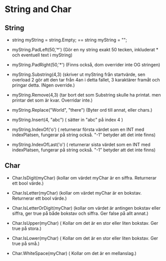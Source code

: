 # String and Char

## String

* string myString = string.Empty; == string myString = "";
* myString.PadLeft(50,'*') (Gör en ny string exakt 50 tecken, inkluderat * och eventuell text i myString)

* myString.PadRight(50,'*') (Finns också, dom overrider inte OG stringen)

* myString.Substring(4,3) (skriver ut myString från startvärde, sen overload 2 gör att den tar från  4an i detta fallet, 3 karaktärer framåt och pringar detta. INgen override.)


* myString.Remove(4,3) (tar bort det som Substring skulle ha printat. men printar det som är kvar. Overridar inte.)

* myString.Replace("World", "there") (Byter ord till annat, eller chars.)

* myString.Insert(4, "abc") ( sätter in "abc" på index 4 )

* myString.IndexOf('o') ( returnerar första värdet som en INT med indexPlatsen, fungerar på string också. "-1" betyder att det inte finns)

* myString.IndexOfLast('o') ( returnerar sista värdet som en INT med indexPlatsen, fungerar på string också. "-1" betyder att det inte finns)



## Char

* Char.IsDigit(myChar) (kollar om värdet myChar är en siffra. Returnerar ett bool värde.)

* Char.IsLetter(myChar) (kollar om värdet myChar är en bokstav. Returnerar ett bool värde.)

* Char.IsLetterOrDigit(myChar) (kollar om värdet är antingen bokstav eller siffra, ger true på både bokstav och siffra. Ger false på allt annat.)

* Char.IsUpper(myChar) ( Kollar om det är en stor eller liten bokstav. Ger true på stora.)

* Char.IsLower(myChar) ( Kollar om det är en stor eller liten bokstav. Ger true på små.)

* Char.WhiteSpace(myChar) ( Kollar om det är en mellanslag.)